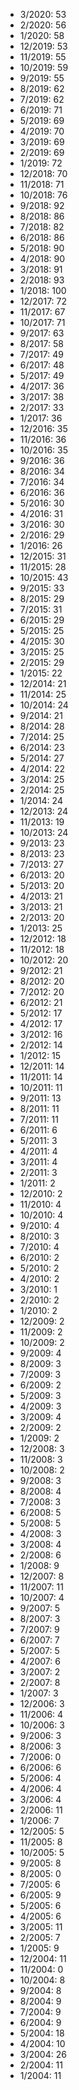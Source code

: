 *  3/2020: 53
*  2/2020: 56
*  1/2020: 58
*  12/2019: 53
*  11/2019: 55
*  10/2019: 59
*  9/2019: 55
*  8/2019: 62
*  7/2019: 62
*  6/2019: 71
*  5/2019: 69
*  4/2019: 70
*  3/2019: 69
*  2/2019: 69
*  1/2019: 72
*  12/2018: 70
*  11/2018: 71
*  10/2018: 76
*  9/2018: 92
*  8/2018: 86
*  7/2018: 82
*  6/2018: 86
*  5/2018: 90
*  4/2018: 90
*  3/2018: 91
*  2/2018: 93
*  1/2018: 100
*  12/2017: 72
*  11/2017: 67
*  10/2017: 71
*  9/2017: 63
*  8/2017: 58
*  7/2017: 49
*  6/2017: 48
*  5/2017: 49
*  4/2017: 36
*  3/2017: 38
*  2/2017: 33
*  1/2017: 36
*  12/2016: 35
*  11/2016: 36
*  10/2016: 35
*  9/2016: 36
*  8/2016: 34
*  7/2016: 34
*  6/2016: 36
*  5/2016: 30
*  4/2016: 31
*  3/2016: 30
*  2/2016: 29
*  1/2016: 26
*  12/2015: 31
*  11/2015: 28
*  10/2015: 43
*  9/2015: 33
*  8/2015: 29
*  7/2015: 31
*  6/2015: 29
*  5/2015: 25
*  4/2015: 30
*  3/2015: 25
*  2/2015: 29
*  1/2015: 22
*  12/2014: 21
*  11/2014: 25
*  10/2014: 24
*  9/2014: 21
*  8/2014: 28
*  7/2014: 25
*  6/2014: 23
*  5/2014: 27
*  4/2014: 22
*  3/2014: 25
*  2/2014: 25
*  1/2014: 24
*  12/2013: 24
*  11/2013: 19
*  10/2013: 24
*  9/2013: 23
*  8/2013: 23
*  7/2013: 27
*  6/2013: 20
*  5/2013: 20
*  4/2013: 21
*  3/2013: 21
*  2/2013: 20
*  1/2013: 25
*  12/2012: 18
*  11/2012: 18
*  10/2012: 20
*  9/2012: 21
*  8/2012: 20
*  7/2012: 20
*  6/2012: 21
*  5/2012: 17
*  4/2012: 17
*  3/2012: 16
*  2/2012: 14
*  1/2012: 15
*  12/2011: 14
*  11/2011: 14
*  10/2011: 11
*  9/2011: 13
*  8/2011: 11
*  7/2011: 11
*  6/2011: 6
*  5/2011: 3
*  4/2011: 4
*  3/2011: 4
*  2/2011: 3
*  1/2011: 2
*  12/2010: 2
*  11/2010: 4
*  10/2010: 4
*  9/2010: 4
*  8/2010: 3
*  7/2010: 4
*  6/2010: 2
*  5/2010: 2
*  4/2010: 2
*  3/2010: 1
*  2/2010: 2
*  1/2010: 2
*  12/2009: 2
*  11/2009: 2
*  10/2009: 2
*  9/2009: 4
*  8/2009: 3
*  7/2009: 3
*  6/2009: 2
*  5/2009: 3
*  4/2009: 3
*  3/2009: 4
*  2/2009: 2
*  1/2009: 2
*  12/2008: 3
*  11/2008: 3
*  10/2008: 2
*  9/2008: 3
*  8/2008: 4
*  7/2008: 3
*  6/2008: 5
*  5/2008: 5
*  4/2008: 3
*  3/2008: 4
*  2/2008: 6
*  1/2008: 9
*  12/2007: 8
*  11/2007: 11
*  10/2007: 4
*  9/2007: 5
*  8/2007: 3
*  7/2007: 9
*  6/2007: 7
*  5/2007: 5
*  4/2007: 6
*  3/2007: 2
*  2/2007: 8
*  1/2007: 3
*  12/2006: 3
*  11/2006: 4
*  10/2006: 3
*  9/2006: 3
*  8/2006: 3
*  7/2006: 0
*  6/2006: 6
*  5/2006: 4
*  4/2006: 4
*  3/2006: 4
*  2/2006: 11
*  1/2006: 7
*  12/2005: 5
*  11/2005: 8
*  10/2005: 5
*  9/2005: 8
*  8/2005: 0
*  7/2005: 6
*  6/2005: 9
*  5/2005: 6
*  4/2005: 6
*  3/2005: 11
*  2/2005: 7
*  1/2005: 9
*  12/2004: 11
*  11/2004: 0
*  10/2004: 8
*  9/2004: 8
*  8/2004: 9
*  7/2004: 9
*  6/2004: 9
*  5/2004: 18
*  4/2004: 10
*  3/2004: 26
*  2/2004: 11
*  1/2004: 11